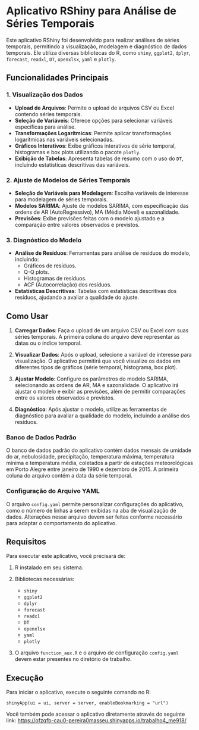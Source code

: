 # Aplicativo RShiny para Análise de Séries Temporais

Este aplicativo RShiny foi desenvolvido para realizar análises de séries temporais, permitindo a visualização, modelagem e diagnóstico de dados temporais. Ele utiliza diversas bibliotecas do R, como `shiny`, `ggplot2`, `dplyr`, `forecast`, `readxl`, `DT`, `openxlsx`, `yaml` e `plotly`.

## Funcionalidades Principais

### 1. **Visualização dos Dados**
- **Upload de Arquivos**: Permite o upload de arquivos CSV ou Excel contendo séries temporais.
- **Seleção de Variáveis**: Oferece opções para selecionar variáveis específicas para análise.
- **Transformações Logarítmicas**: Permite aplicar transformações logarítmicas nas variáveis selecionadas.
- **Gráficos Interativos**: Exibe gráficos interativos de série temporal, histogramas e box plots utilizando o pacote `plotly`.
- **Exibição de Tabelas**: Apresenta tabelas de resumo com o uso do `DT`, incluindo estatísticas descritivas das variáveis.

### 2. **Ajuste de Modelos de Séries Temporais**
- **Seleção de Variáveis para Modelagem**: Escolha variáveis de interesse para modelagem de séries temporais.
- **Modelos SARIMA**: Ajuste de modelos SARIMA, com especificação das ordens de AR (AutoRegressivo), MA (Média Móvel) e sazonalidade.
- **Previsões**: Exibe previsões feitas com o modelo ajustado e a comparação entre valores observados e previstos.

### 3. **Diagnóstico do Modelo**
- **Análise de Resíduos**: Ferramentas para análise de resíduos do modelo, incluindo:
  - Gráficos de resíduos.
  - Q-Q plots.
  - Histogramas de resíduos.
  - ACF (Autocorrelação) dos resíduos.
- **Estatísticas Descritivas**: Tabelas com estatísticas descritivas dos resíduos, ajudando a avaliar a qualidade do ajuste.

## Como Usar

1. **Carregar Dados**: Faça o upload de um arquivo CSV ou Excel com suas séries temporais. A primeira coluna do arquivo deve representar as datas ou o índice temporal.
   
2. **Visualizar Dados**: Após o upload, selecione a variável de interesse para visualização. O aplicativo permitirá que você visualize os dados em diferentes tipos de gráficos (série temporal, histograma, box plot).
   
3. **Ajustar Modelo**: Configure os parâmetros do modelo SARIMA, selecionando as ordens de AR, MA e sazonalidade. O aplicativo irá ajustar o modelo e exibir as previsões, além de permitir comparações entre os valores observados e previstos.

4. **Diagnóstico**: Após ajustar o modelo, utilize as ferramentas de diagnóstico para avaliar a qualidade do modelo, incluindo a análise dos resíduos.

### Banco de Dados Padrão
O banco de dados padrão do aplicativo contém dados mensais de umidade do ar, nebulosidade, precipitação, temperatura máxima, temperatura mínima e temperatura média, coletados a partir de estações meteorológicas em Porto Alegre entre janeiro de 1990 e dezembro de 2015. A primeira coluna do arquivo contém a data da série temporal.

### Configuração do Arquivo YAML
O arquivo `config.yaml` permite personalizar configurações do aplicativo, como o número de linhas a serem exibidas na aba de visualização de dados. Alterações nesse arquivo devem ser feitas conforme necessário para adaptar o comportamento do aplicativo.

## Requisitos

Para executar este aplicativo, você precisará de:

1. R instalado em seu sistema.
2. Bibliotecas necessárias:
   - `shiny`
   - `ggplot2`
   - `dplyr`
   - `forecast`
   - `readxl`
   - `DT`
   - `openxlsx`
   - `yaml`
   - `plotly`

3. O arquivo `function_aux.R` e o arquivo de configuração `config.yaml` devem estar presentes no diretório de trabalho.

## Execução

Para iniciar o aplicativo, execute o seguinte comando no R:


```{r}
shinyApp(ui = ui, server = server, enableBookmarking = "url")
```

Você também pode acessar o aplicativo diretamente através do seguinte link: https://ofzqfb-cau0-pereira0masseu.shinyapps.io/trabalho4_me918/

